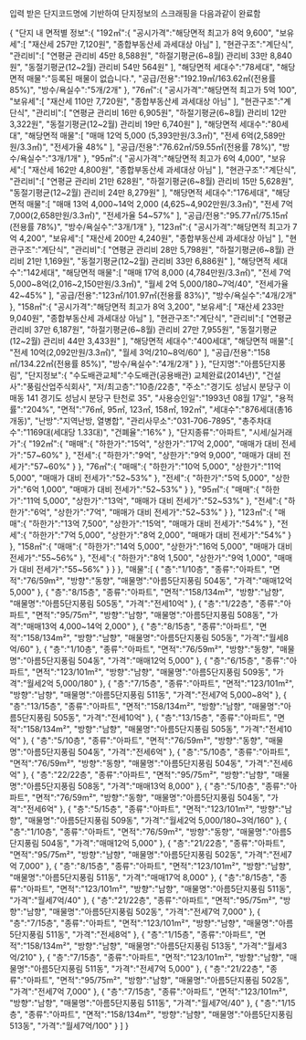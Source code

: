 입력 받은 단지코드명에 기반하여 단지정보의 스크래핑을 다음과같이 완료함


{
"단지 내 면적별 정보":{
"192㎡":{
"공시가격":"해당면적 최고가 8억 9,600",
"보유세":[
"재산세 257만 7,120원",
"종합부동산세 과세대상 아님"
],
"현관구조":"계단식",
"관리비":[
"연평균 관리비 45만 8,588원",
"하절기평균(6~8월) 관리비 33만 8,840원",
"동절기평균(12~2월) 관리비 54만 564원"
],
"해당면적 세대수":"78세대",
"해당면적 매물":"등록된 매물이 없습니다.",
"공급\/전용":"192.19㎡\/163.62㎡(전용률 85%)",
"방수\/욕실수":"5개\/2개"
},
"76㎡":{
"공시가격":"해당면적 최고가 5억 100",
"보유세":[
"재산세 110만 7,720원",
"종합부동산세 과세대상 아님"
],
"현관구조":"계단식",
"관리비":[
"연평균 관리비 16만 6,905원",
"하절기평균(6~8월) 관리비 12만 3,322원",
"동절기평균(12~2월) 관리비 19만 6,740원"
],
"해당면적 세대수":"80세대",
"해당면적 매물":[
"매매 12억 5,000 (5,393만원\/3.3㎡)",
"전세 6억(2,589만원\/3.3㎡)",
"전세가율 48%"
],
"공급\/전용":"76.62㎡\/59.55㎡(전용률 78%)",
"방수\/욕실수":"3개\/1개"
},
"95㎡":{
"공시가격":"해당면적 최고가 6억 4,000",
"보유세":[
"재산세 162만 4,800원",
"종합부동산세 과세대상 아님"
],
"현관구조":"계단식",
"관리비":[
"연평균 관리비 21만 628원",
"하절기평균(6~8월) 관리비 15만 5,628원",
"동절기평균(12~2월) 관리비 24만 8,279원"
],
"해당면적 세대수":"176세대",
"해당면적 매물":[
"매매 13억 4,000~14억 2,000 (4,625~4,902만원\/3.3㎡)",
"전세 7억 7,000(2,658만원\/3.3㎡)",
"전세가율 54~57%"
],
"공급\/전용":"95.77㎡\/75.15㎡(전용률 78%)",
"방수\/욕실수":"3개\/1개"
},
"123㎡":{
"공시가격":"해당면적 최고가 7억 4,200",
"보유세":[
"재산세 200만 4,240원",
"종합부동산세 과세대상 아님"
],
"현관구조":"계단식",
"관리비":[
"연평균 관리비 28만 5,798원",
"하절기평균(6~8월) 관리비 21만 1,169원",
"동절기평균(12~2월) 관리비 33만 6,886원"
],
"해당면적 세대수":"142세대",
"해당면적 매물":[
"매매 17억 8,000 (4,784만원\/3.3㎡)",
"전세 7억 5,000~8억(2,016~2,150만원\/3.3㎡)",
"월세 2억 5,000\/180~7억\/40",
"전세가율 42~45%"
],
"공급\/전용":"123㎡\/101.97㎡(전용률 83%)",
"방수\/욕실수":"4개\/2개"
},
"158㎡":{
"공시가격":"해당면적 최고가 8억 3,200",
"보유세":[
"재산세 233만 9,040원",
"종합부동산세 과세대상 아님"
],
"현관구조":"계단식",
"관리비":[
"연평균 관리비 37만 6,187원",
"하절기평균(6~8월) 관리비 27만 7,955원",
"동절기평균(12~2월) 관리비 44만 3,433원"
],
"해당면적 세대수":"400세대",
"해당면적 매물":[
"전세 10억(2,092만원\/3.3㎡)",
"월세 3억\/210~8억\/60"
],
"공급\/전용":"158㎡\/134.22㎡(전용률 85%)",
"방수\/욕실수":"4개\/2개"
}
},
"단지명":"아름5단지풍림",
"단지정보":{
"수도배관교체":"수도배관(공용배관) 교체완료(2014년)",
"건설사":"풍림산업주식회사",
"저\/최고층":"10층\/22층",
"주소":"경기도 성남시 분당구 이매동 141 경기도 성남시 분당구 탄천로 35",
"사용승인일":"1993년 08월 17일",
"용적률":"204%",
"면적":"76㎡, 95㎡, 123㎡, 158㎡, 192㎡",
"세대수":"876세대(총16개동)",
"난방":"지역난방, 열병합",
"관리사무소":"031-706-7895",
"총주차대수":"1169대(세대당 1.33대)",
"건폐율":"16%"
},
"단지종류":"아파트",
"시세\/실거래가":{
"192㎡":{
"매매":{
"하한가":"15억",
"상한가":"17억 2,000",
"매매가 대비 전세가":"57~60%"
},
"전세":{
"하한가":"9억",
"상한가":"9억 9,000",
"매매가 대비 전세가":"57~60%"
}
},
"76㎡":{
"매매":{
"하한가":"10억 5,000",
"상한가":"11억 5,000",
"매매가 대비 전세가":"52~53%"
},
"전세":{
"하한가":"5억 5,000",
"상한가":"6억 1,000",
"매매가 대비 전세가":"52~53%"
}
},
"95㎡":{
"매매":{
"하한가":"11억 5,000",
"상한가":"13억",
"매매가 대비 전세가":"52~53%"
},
"전세":{
"하한가":"6억",
"상한가":"7억",
"매매가 대비 전세가":"52~53%"
}
},
"123㎡":{
"매매":{
"하한가":"13억 7,500",
"상한가":"15억",
"매매가 대비 전세가":"54%"
},
"전세":{
"하한가":"7억 5,000",
"상한가":"8억 2,000",
"매매가 대비 전세가":"54%"
}
},
"158㎡":{
"매매":{
"하한가":"14억 5,000",
"상한가":"16억 5,000",
"매매가 대비 전세가":"55~56%"
},
"전세":{
"하한가":"8억 1,500",
"상한가":"9억 1,000",
"매매가 대비 전세가":"55~56%"
}
}
},
"매물":[
{
"층":"1\/10층",
"종류":"아파트",
"면적":"76\/59m²",
"방향":"동향",
"매물명":"아름5단지풍림 504동",
"가격":"매매12억 5,000"
},
{
"층":"8\/15층",
"종류":"아파트",
"면적":"158\/134m²",
"방향":"남향",
"매물명":"아름5단지풍림 505동",
"가격":"전세10억"
},
{
"층":"1\/22층",
"종류":"아파트",
"면적":"95\/75m²",
"방향":"남향",
"매물명":"아름5단지풍림 508동",
"가격":"매매13억 4,000~14억 2,000"
},
{
"층":"8\/15층",
"종류":"아파트",
"면적":"158\/134m²",
"방향":"남향",
"매물명":"아름5단지풍림 505동",
"가격":"월세8억\/60"
},
{
"층":"1\/10층",
"종류":"아파트",
"면적":"76\/59m²",
"방향":"동향",
"매물명":"아름5단지풍림 504동",
"가격":"매매12억 5,000"
},
{
"층":"6\/15층",
"종류":"아파트",
"면적":"123\/101m²",
"방향":"남향",
"매물명":"아름5단지풍림 509동",
"가격":"월세2억 5,000\/180"
},
{
"층":"7\/15층",
"종류":"아파트",
"면적":"123\/101m²",
"방향":"남향",
"매물명":"아름5단지풍림 511동",
"가격":"전세7억 5,000~8억"
},
{
"층":"13\/15층",
"종류":"아파트",
"면적":"158\/134m²",
"방향":"남향",
"매물명":"아름5단지풍림 505동",
"가격":"전세10억"
},
{
"층":"13\/15층",
"종류":"아파트",
"면적":"158\/134m²",
"방향":"남향",
"매물명":"아름5단지풍림 505동",
"가격":"전세10억"
},
{
"층":"5\/10층",
"종류":"아파트",
"면적":"76\/59m²",
"방향":"동향",
"매물명":"아름5단지풍림 504동",
"가격":"전세6억"
},
{
"층":"5\/10층",
"종류":"아파트",
"면적":"76\/59m²",
"방향":"동향",
"매물명":"아름5단지풍림 504동",
"가격":"전세6억"
},
{
"층":"22\/22층",
"종류":"아파트",
"면적":"95\/75m²",
"방향":"남향",
"매물명":"아름5단지풍림 508동",
"가격":"매매13억 8,000"
},
{
"층":"5\/10층",
"종류":"아파트",
"면적":"76\/59m²",
"방향":"동향",
"매물명":"아름5단지풍림 504동",
"가격":"전세6억"
},
{
"층":"5\/15층",
"종류":"아파트",
"면적":"123\/101m²",
"방향":"남향",
"매물명":"아름5단지풍림 509동",
"가격":"월세2억 5,000\/180~3억\/160"
},
{
"층":"1\/10층",
"종류":"아파트",
"면적":"76\/59m²",
"방향":"동향",
"매물명":"아름5단지풍림 504동",
"가격":"매매12억 5,000"
},
{
"층":"21\/22층",
"종류":"아파트",
"면적":"95\/75m²",
"방향":"남향",
"매물명":"아름5단지풍림 502동",
"가격":"전세7억 7,000"
},
{
"층":"8\/15층",
"종류":"아파트",
"면적":"123\/101m²",
"방향":"남향",
"매물명":"아름5단지풍림 511동",
"가격":"매매17억 8,000"
},
{
"층":"8\/15층",
"종류":"아파트",
"면적":"123\/101m²",
"방향":"남향",
"매물명":"아름5단지풍림 511동",
"가격":"월세7억\/40"
},
{
"층":"21\/22층",
"종류":"아파트",
"면적":"95\/75m²",
"방향":"남향",
"매물명":"아름5단지풍림 502동",
"가격":"전세7억 7,000"
},
{
"층":"7\/15층",
"종류":"아파트",
"면적":"123\/101m²",
"방향":"남향",
"매물명":"아름5단지풍림 511동",
"가격":"전세8억"
},
{
"층":"1\/15층",
"종류":"아파트",
"면적":"158\/134m²",
"방향":"남향",
"매물명":"아름5단지풍림 513동",
"가격":"월세3억\/210"
},
{
"층":"7\/15층",
"종류":"아파트",
"면적":"123\/101m²",
"방향":"남향",
"매물명":"아름5단지풍림 511동",
"가격":"전세7억 5,000"
},
{
"층":"21\/22층",
"종류":"아파트",
"면적":"95\/75m²",
"방향":"남향",
"매물명":"아름5단지풍림 502동",
"가격":"전세7억 7,000"
},
{
"층":"7\/15층",
"종류":"아파트",
"면적":"123\/101m²",
"방향":"남향",
"매물명":"아름5단지풍림 511동",
"가격":"월세7억\/40"
},
{
"층":"1\/15층",
"종류":"아파트",
"면적":"158\/134m²",
"방향":"남향",
"매물명":"아름5단지풍림 513동",
"가격":"월세7억\/100"
}
]
}
